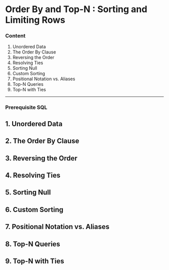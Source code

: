 # Order By and Top-N : Sorting and Limiting Rows

### Content

1. Unordered Data
2. The Order By Clause
3. Reversing the Order
4. Resolving Ties
5. Sorting Null
6. Custom Sorting
7. Positional Notation vs. Aliases
8. Top-N Queries
9. Top-N with Ties
----------------------------------------------------------------------------------------------------------------------
### Prerequisite SQL

## 1. Unordered Data
## 2. The Order By Clause
## 3. Reversing the Order
## 4. Resolving Ties
## 5. Sorting Null
## 6. Custom Sorting
## 7. Positional Notation vs. Aliases
## 8. Top-N Queries
## 9. Top-N with Ties
